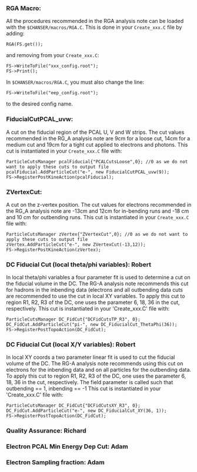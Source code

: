 ### RGA Macro:

All the procedures recommended in the RGA analysis note can be loaded with the `$CHANSER/macros/RGA.C`. This is done in your `Create_xxx.C` file by adding:

    RGA(FS.get());

and removing from your `Create_xxx.C`:

    FS->WriteToFile("xxx_config.root");
    FS->Print();

In `$CHANSER/macros/RGA.C`, you must also change the line: 

    FS->WriteToFile("eep_config.root");

to the desired config name.

### FiducialCutPCAL_uvw: 

A cut on the fiducial region of the PCAL U, V and W strips. The cut values recommended in the RG_A analysis note are 9cm for a loose cut, 14cm for a medium cut and 19cm for a tight cut applied to electrons and photons. This cut is instantiated in your `Create_xxx.C` file with: 

    ParticleCutsManager pcalFiducial{"PCALCutsLoose",0}; //0 as we do not want to apply these cuts to output file
    pcalFiducial.AddParticleCut("e-", new FiducialCutPCAL_uvw(9));
    FS->RegisterPostKineAction(pcalFiducial);

### ZVertexCut:

A cut on the z-vertex position. The cut values for electrons recommended in the RG_A analysis note are -13cm and 12cm for in-bending runs and -18 cm and 10 cm for outbending runs. This cut is instantiated in your `Create_xxx.C` file with: 

    ParticleCutsManager zVertex{"ZVertexCut",0}; //0 as we do not want to apply these cuts to output file
    zVertex.AddParticleCut("e-", new ZVertexCut(-13,12));
    FS->RegisterPostKineAction(zVertex);
     
### DC Fiducial Cut (local theta/phi variables): Robert

In local theta/phi variables a four parameter fit is used to determine a cut on the fiducial volume in the DC. The RG-A analysis note recommends this cut for hadrons in the inbending data (electrons and all outbending data cuts are recommended to use the cut in local XY variables. 
To apply this cut to region R1, R2, R3 of the DC, one uses the parameter 6, 18, 36 in the cut, respectively. This cut is instantiated in your 'Create_xxx.C' file with:

    ParticleCutsManager DC_FidCut{"DCFidCutsTP_R3", 0};
    DC_FidCut.AddParticleCut("pi-", new DC_FiducialCut_ThetaPhi(36));
    FS->RegisterPostTopoAction(DC_FidCut);

### DC Fiducial Cut (local X/Y variables): Robert


In local XY coords a two parameter linear fit is used to cut the fiducial volume of the DC. The RG-A analysis note recommends using this cut on electrons for the inbending data and on all particles for the outbending data.
To apply this cut to region R1, R2, R3 of the DC, one uses the parameter 6, 18, 36 in the cut, respectively. The field parameter is called such that outbending == 1, inbending == -1 This cut is instantiated in your 'Create_xxx.C' file with:

    ParticleCutsManager DC_FidCut{"DCFidCutsXY_R3", 0};
    DC_FidCut.AddParticleCut("e-", new DC_FiducialCut_XY(36, 1));
    FS->RegisterPostTopoAction(DC_FidCut);


### Quality Assurance: Richard

### Electron PCAL Min Energy Dep Cut: Adam

### Electron Sampling fraction: Adam

